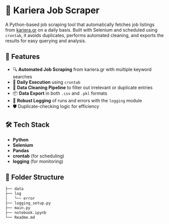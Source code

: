 # 🧠 Kariera Job Scraper

A Python-based job scraping tool that automatically fetches job listings from [kariera.gr](https://www.kariera.gr) on a daily basis. Built with Selenium and scheduled using `crontab`, it avoids duplicates, performs automated cleaning, and exports the results for easy querying and analysis.

## 🚀 Features

- 🔍 **Automated Job Scraping** from kariera.gr with multiple keyword searches
- 🔁 **Daily Execution** using `crontab`
- 🧹 **Data Cleaning Pipeline** to filter out irrelevant or duplicate entries
- 📦 **Data Export** in both `.csv` and `.pkl` formats
- 🧾 **Robust Logging** of runs and errors with the `logging` module
- 🛡️ Duplicate-checking logic for efficiency

## 🛠️ Tech Stack

- **Python**
- **Selenium**
- **Pandas**
- **crontab** (for scheduling)
- **logging** (for monitoring)

## 📁 Folder Structure
```bash
├── data
├── log
│   └── error
├── logging_setup.py
├── main.py
├── notebook.ipynb
└── Readme.md
```